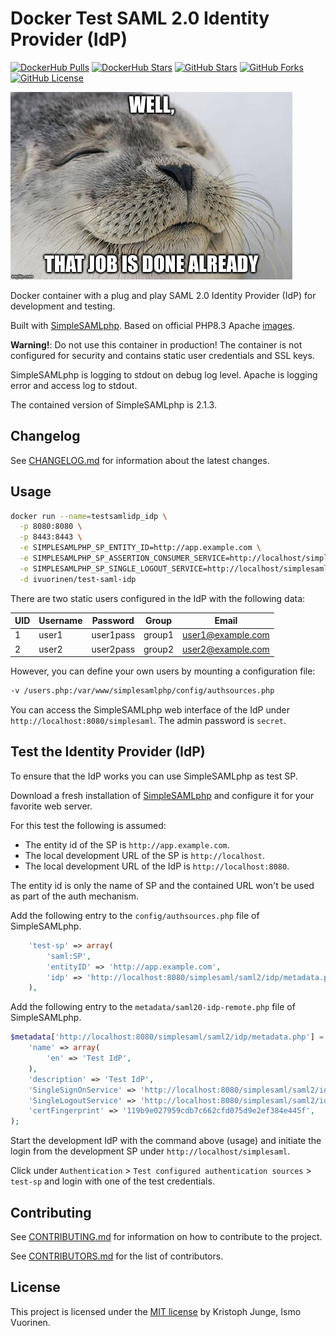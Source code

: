 # Docker Test SAML 2.0 Identity Provider (IdP)

[![DockerHub Pulls](https://img.shields.io/docker/pulls/ivuorinen/test-saml-idp.svg)](https://hub.docker.com/r/ivuorinen/test-saml-idp/) [![DockerHub Stars](https://img.shields.io/docker/stars/ivuorinen/test-saml-idp.svg)](https://hub.docker.com/r/ivuorinen/test-saml-idp/) [![GitHub Stars](https://img.shields.io/github/stars/ivuorinen/docker-test-saml-idp.svg?label=github%20stars)](https://github.com/ivuorinen/docker-test-saml-idp) [![GitHub Forks](https://img.shields.io/github/forks/ivuorinen/docker-test-saml-idp.svg?label=github%20forks)](https://github.com/ivuorinen/docker-test-saml-idp) [![GitHub License](https://img.shields.io/github/license/ivuorinen/docker-test-saml-idp.svg)](https://github.com/ivuorinen/docker-test-saml-idp)

![Seal of Approval](https://raw.githubusercontent.com/ivuorinen/docker-test-saml-idp/master/.github/seal.jpg)

Docker container with a plug and play SAML 2.0 Identity Provider (IdP) for development and testing.

Built with [SimpleSAMLphp](https://simplesamlphp.org). Based on official PHP8.3 Apache [images](https://hub.docker.com/_/php/).

**Warning!**: Do not use this container in production! The container is not configured for security and contains static user credentials and SSL keys.

SimpleSAMLphp is logging to stdout on debug log level. Apache is logging error and access log to stdout.

The contained version of SimpleSAMLphp is 2.1.3.

## Changelog

See [CHANGELOG.md](https://github.com/ivuorinen/docker-test-saml-idp/blob/master/docs/CHANGELOG.md) for information about the latest changes.

## Usage

```sh
docker run --name=testsamlidp_idp \
  -p 8080:8080 \
  -p 8443:8443 \
  -e SIMPLESAMLPHP_SP_ENTITY_ID=http://app.example.com \
  -e SIMPLESAMLPHP_SP_ASSERTION_CONSUMER_SERVICE=http://localhost/simplesaml/module.php/saml/sp/saml2-acs.php/test-sp \
  -e SIMPLESAMLPHP_SP_SINGLE_LOGOUT_SERVICE=http://localhost/simplesaml/module.php/saml/sp/saml2-logout.php/test-sp \
  -d ivuorinen/test-saml-idp
```

There are two static users configured in the IdP with the following data:

| UID | Username | Password  | Group  | Email             |
|-----|----------|-----------|--------|-------------------|
| 1   | user1    | user1pass | group1 | user1@example.com |
| 2   | user2    | user2pass | group2 | user2@example.com |

However, you can define your own users by mounting a configuration file:

```sh
-v /users.php:/var/www/simplesamlphp/config/authsources.php
```

You can access the SimpleSAMLphp web interface of the IdP under `http://localhost:8080/simplesaml`. The admin password is `secret`.

## Test the Identity Provider (IdP)

To ensure that the IdP works you can use SimpleSAMLphp as test SP.

Download a fresh installation of [SimpleSAMLphp](https://simplesamlphp.org) and configure it for your favorite web server.

For this test the following is assumed:

- The entity id of the SP is `http://app.example.com`.
- The local development URL of the SP is `http://localhost`.
- The local development URL of the IdP is `http://localhost:8080`.

The entity id is only the name of SP and the contained URL won't be used as part of the auth mechanism.

Add the following entry to the `config/authsources.php` file of SimpleSAMLphp.

```php
    'test-sp' => array(
        'saml:SP',
        'entityID' => 'http://app.example.com',
        'idp' => 'http://localhost:8080/simplesaml/saml2/idp/metadata.php',
    ),
```

Add the following entry to the `metadata/saml20-idp-remote.php` file of SimpleSAMLphp.

```php
$metadata['http://localhost:8080/simplesaml/saml2/idp/metadata.php'] = array(
    'name' => array(
        'en' => 'Test IdP',
    ),
    'description' => 'Test IdP',
    'SingleSignOnService' => 'http://localhost:8080/simplesaml/saml2/idp/SSOService.php',
    'SingleLogoutService' => 'http://localhost:8080/simplesaml/saml2/idp/SingleLogoutService.php',
    'certFingerprint' => '119b9e027959cdb7c662cfd075d9e2ef384e445f',
);
```

Start the development IdP with the command above (usage) and initiate the login from the development SP under `http://localhost/simplesaml`.

Click under `Authentication` > `Test configured authentication sources` > `test-sp` and login with one of the test credentials.

## Contributing

See [CONTRIBUTING.md](https://github.com/ivuorinen/docker-test-saml-idp/blob/master/docs/CONTRIBUTING.md) for information on how to contribute to the project.

See [CONTRIBUTORS.md](https://github.com/ivuorinen/docker-test-saml-idp/blob/master/docs/CONTRIBUTORS.md) for the list of contributors.

## License

This project is licensed under the [MIT license](LICENSE) by Kristoph Junge, Ismo Vuorinen.

